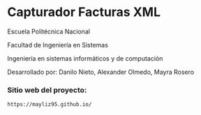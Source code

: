 # Capturador Facturas XML

Escuela Politécnica Nacional

Facultad de Ingeniería en Sistemas

Ingeniería en sistemas informáticos y de computación


Desarrollado por: Danilo Nieto, Alexander Olmedo, Mayra Rosero

### Sitio web del proyecto: 
```
https://mayliz95.github.io/
```
